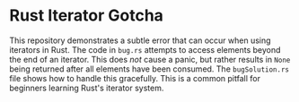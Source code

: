 # Rust Iterator Gotcha

This repository demonstrates a subtle error that can occur when using iterators in Rust.  The code in `bug.rs` attempts to access elements beyond the end of an iterator. This does *not* cause a panic, but rather results in `None` being returned after all elements have been consumed. The `bugSolution.rs` file shows how to handle this gracefully.  This is a common pitfall for beginners learning Rust's iterator system.
